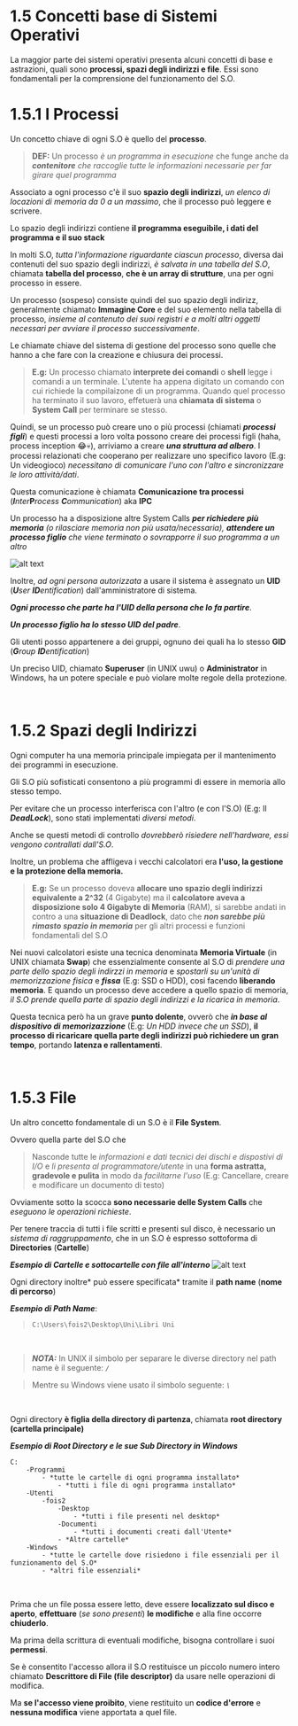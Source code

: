 # 1.5 Concetti base di Sistemi Operativi
La maggior parte dei sistemi operativi presenta alcuni concetti di base e astrazioni, quali sono **processi, spazi degli indirizzi e file**.
Essi sono fondamentali per la comprensione del funzionamento del S.O.

# 1.5.1 I Processi
Un concetto chiave di ogni S.O è quello del **processo**.

>**DEF:** Un processo *è un programma in esecuzione* che funge anche da ***contenitore** che raccoglie tutte le informazioni necessarie per far girare quel programma*

Associato a ogni processo c'è il suo **spazio degli indirizzi**, *un elenco di locazioni di memoria da 0 a un massimo*, che il processo può leggere e scrivere.

Lo spazio degli indirizzi contiene **il programma eseguibile, i dati del programma e il suo stack**

In molti S.O, *tutta l'informazione riguardante ciascun processo*, diversa dai contenuti del suo spazio degli indirizzi, *è salvata in una tabella del S.O*, chiamata **tabella del processo**, **che è un array di strutture**, una per ogni processo in essere.

Un processo (sospeso) consiste quindi del suo spazio degli indirizz, generalmente chiamato **Immagine Core** e del suo elemento nella tabella di processo, *insieme al contenuto dei suoi registri e a molti altri oggetti necessari per avviare il processo successivamente*.

Le chiamate chiave del sistema di gestione del processo sono quelle che hanno a che fare con la creazione e chiusura dei processi.

>**E.g:** 
Un processo chiamato **interprete dei comandi** o **shell** legge i comandi a un terminale. L'utente ha appena digitato un comando con cui richiede la compilaizone di un programma. Quando quel processo ha terminato il suo lavoro, effetuerà una **chiamata di sistema** o **System Call** per terminare se stesso.

Quindi, se un processo può creare uno o più processi (chiamati ***processi figli***) e questi processi a loro volta possono creare dei processi figli (haha, process inception 😂💀), arriviamo a creare ***una struttura ad albero***. 
I processi relazionati che cooperano per realizzare uno specifico lavoro (E.g: Un videogioco) *necessitano di comunicare l'uno con l'altro e sincronizzare le loro attività/dati*.

Questa comunicazione è chiamata **Comunicazione tra processi** (***I**nter***P***rocess **C**ommunication*) aka **IPC**

Un processo ha a disposizione altre System Calls ***per richiedere più memoria** (o rilasciare memoria non più usata/necessaria), **attendere un processo figlio** che viene terminato o sovrapporre il suo programma a un altro*

![alt text](https://i.imgur.com/dFJ930m.png)

Inoltre, *ad ogni persona autorizzata* a usare il sistema è assegnato un **UID** (***U**ser **ID**entification*) dall'amministratore di sistema.

***Ogni processo che parte ha l'UID della persona che lo fa partire***.

***Un processo figlio ha lo stesso UID del padre***.

Gli utenti posso appartenere a dei gruppi, ognuno dei quali ha lo stesso **GID** (***G**roup **ID**entification*)

Un preciso UID, chiamato **Superuser** (in UNIX uwu) o **Administrator** in Windows, ha un potere speciale e può violare molte regole della protezione.

&nbsp;
# 1.5.2 Spazi degli Indirizzi
Ogni computer ha una memoria principale impiegata per il mantenimento dei programmi in esecuzione.

Gli S.O più sofisticati consentono a più programmi di essere in memoria allo stesso tempo.

Per evitare che un processo interferisca con l'altro (e con l'S.O) (E.g: Il ***DeadLock***), sono stati implementati *diversi metodi*.

Anche se questi metodi di controllo *dovrebberò risiedere nell'hardware, essi vengono contrallati dall'S.O*.

Inoltre, un problema che affligeva i vecchi calcolatori era **l'uso, la gestione e la protezione della memoria.**
>**E.g:** Se un processo doveva **allocare uno spazio degli indirizzi equivalente a 2^32** (4 Gigabyte) ma il **calcolatore aveva a disposizione solo 4 Gigabyte di Memoria** (RAM), si sarebbe andati in contro a una **situazione di Deadlock**, dato che ***non sarebbe più rimasto spazio in memoria*** per gli altri processi e funzioni fondamentali del S.O

Nei nuovi calcolatori esiste una tecnica denominata **Memoria Virtuale** (in UNIX chiamata **Swap**) che essenzialmente consente al S.O di *prendere una parte dello spazio degli indirzzi in memoria* e *spostarli su un'unità di memorizzazione fisica* e ***fissa*** (E.g: SSD o HDD), cosi facendo **liberando memoria**. E quando un processo deve accedere a quello spazio di memoria, *il S.O prende quella parte di spazio degli indirizzi e la ricarica in memoria*.

Questa tecnica però ha un grave **punto dolente**, ovverò che ***in base al dispositivo di memorizazzione*** (E.g: *Un HDD invece che un SSD*), **il processo di ricaricare quella parte degli indirizzi può richiedere un gran tempo**, portando **latenza e rallentamenti**.

&nbsp;
# 1.5.3 File
Un altro concetto fondamentale di un S.O è il **File System**.

Ovvero quella parte del S.O che
>Nasconde tutte le *informazioni e dati tecnici dei dischi e dispostivi di I/O* e *li presenta al programmatore/utente* in una **forma astratta, gradevole e pulita** in modo da *facilitarne l'uso* (E.g: Cancellare, creare e modificare un documento di testo)

Ovviamente sotto la scocca **sono necessarie delle System Calls** che *eseguono le operazioni richieste*.

Per tenere traccia di tutti i file scritti e presenti sul disco, è necessario un *sistema di raggruppamento*, che in un S.O è espresso sottoforma di **Directories** (**Cartelle**)

***Esempio di Cartelle e sottocartelle con file all'interno***
![alt text](https://i.imgur.com/93G5tht.png)

Ogni directory inoltre* può essere specificata* tramite il **path name** (**nome di percorso**)

***Esempio di Path Name***:
>`C:\Users\fois2\Desktop\Uni\Libri Uni`

&nbsp;

>***NOTA:*** In UNIX il simbolo per separare le diverse directory nel path name è il seguente:  ***`/`***

>Mentre su Windows viene usato il simbolo seguente:  ***`\`***


&nbsp;
&nbsp;
&nbsp;

Ogni directory **è figlia della directory di partenza**, chiamata **root directory (cartella principale)**

***Esempio di Root Directory e le sue Sub Directory in Windows***
    
    C:
        -Programmi
            - *tutte le cartelle di ogni programma installato*
                - *tutti i file di ogni programma installato*
        -Utenti
            -fois2
                -Desktop
                    - *tutti i file presenti nel desktop*
                -Documenti
                    - *tutti i documenti creati dall'Utente*
                - *Altre cartelle*
        -Windows
            - *tutte le cartelle dove risiedono i file essenziali per il funzionamento del S.O*
            - *altri file essenziali*


&nbsp;
&nbsp;
&nbsp;

Prima che un file possa essere letto, deve essere **localizzato sul disco e aperto**, **effettuare** (*se sono presenti*) **le modifiche** e alla fine occorre **chiuderlo**.

Ma prima della scrittura di eventuali modifiche, bisogna controllare i suoi **permessi**.

Se è consentito l'accesso allora il S.O restituisce un piccolo numero intero chiamato **Descrittore di File (file descriptor)** da usare nelle operazioni di modifica.

Ma **se l'accesso viene proibito**, viene restituito un **codice d'errore** e **nessuna modifica** viene apportata a quel file. 